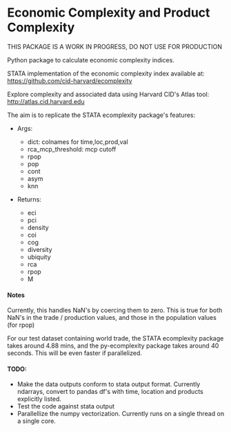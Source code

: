 # Economic Complexity and Product Complexity

THIS PACKAGE IS A WORK IN PROGRESS, DO NOT USE FOR PRODUCTION

Python package to calculate economic complexity indices.

STATA implementation of the economic complexity index available at: https://github.com/cid-harvard/ecomplexity

Explore complexity and associated data using Harvard CID's Atlas tool: http://atlas.cid.harvard.edu

The aim is to replicate the STATA ecomplexity package's features:
- Args:
    + dict: colnames for time,loc,prod,val
    + rca_mcp_threshold: mcp cutoff
    + rpop
    + pop
    + cont
    + asym
    + knn

- Returns:
    + eci
    + pci
    + density
    + coi
    + cog
    + diversity
    + ubiquity
    + rca
    + rpop
    + M


#### Notes

Currently, this handles NaN's by coercing them to zero. This is true for both NaN's in the trade / production values, and those in the population values (for rpop)

For our test dataset containing world trade, the STATA ecomplexity package takes around 4.88 mins, and the py-ecomplexity package takes around 40 seconds. This will be even faster if parallelized.

#### TODO:

- Make the data outputs conform to stata output format. Currently ndarrays, convert to pandas df's with time, location and products explicitly listed.
- Test the code against stata output
- Parallellize the numpy vectorization. Currently runs on a single thread on a single core.
